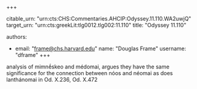 +++


citable_urn: "urn:cts:CHS:Commentaries.AHCIP:Odyssey.11.110.WA2uwjQ"
target_urn: "urn:cts:greekLit:tlg0012.tlg002:11.110"
title: "Odyssey 11.110"

authors:
- email: "frame@chs.harvard.edu"
  name: "Douglas Frame"
  username: "dframe"
+++

<p>analysis of mimnḗskeo and médomai, argues they have the same significance for the connection between nóos and néomai as does lanthánomai in Od. X.236, Od. X.472</p>